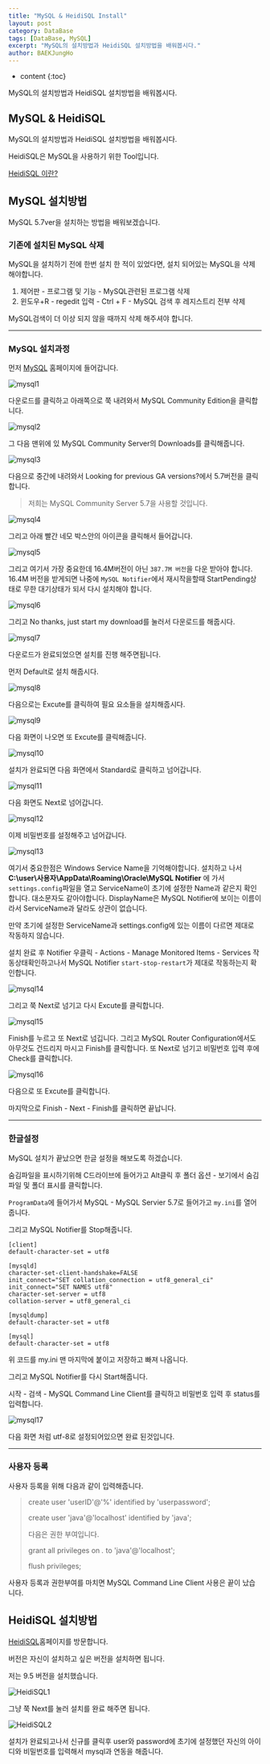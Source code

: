 ```yaml
---
title: "MySQL & HeidiSQL Install"
layout: post
category: DataBase
tags: [DataBase, MySQL]
excerpt: "MySQL의 설치방법과 HeidiSQL 설치방법을 배워봅시다."
author: BAEKJungHo
---
```


* content
{:toc}

MySQL의 설치방법과 HeidiSQL 설치방법을 배워봅시다.

## MySQL & HeidiSQL

  MySQL의 설치방법과 HeidiSQL 설치방법을 배워봅시다.

  HeidiSQL은 MySQL을 사용하기 위한 Tool입니다.

  [HeidiSQL 이란?](https://ko.wikipedia.org/wiki/HeidiSQL)

## MySQL 설치방법

  MySQL 5.7ver을 설치하는 방법을 배워보겠습니다.

### 기존에 설치된 MySQL 삭제

  MySQL을 설치하기 전에 한번 설치 한 적이 있었다면, 설치 되어있는 MySQL을 삭제해야합니다.

  1. 제어판 - 프로그램 및 기능 - MySQL관련된 프로그램 삭제
  2. 윈도우+R - regedit 입력 - Ctrl + F - MySQL 검색 후 레지스트리 전부 삭제

  MySQL검색이 더 이상 되지 않을 때까지 삭제 해주셔야 합니다.

  -----------------------------------------------------------------------------

### MySQL 설치과정

  먼저 [MySQL](https://www.mysql.com/) 홈페이지에 들어갑니다.

  ![mysql1](/images/posts/201904/mysql1.jpg)

  다운로드를 클릭하고 아래쪽으로 쭉 내려와서 MySQL Community Edition을 클릭합니다.

  ![mysql2](/images/posts/201904/mysql2.jpg)

  그 다음 맨위에 있 MySQL Community Server의 Downloads를 클릭해줍니다.

  ![mysql3](/images/posts/201904/mysql3.jpg)

  다음으로 중간에 내려와서 Looking for previous GA versions?에서 5.7버전을 클릭합니다.

  > 저희는 MySQL Community Server 5.7을 사용할 것입니다.

  ![mysql4](/images/posts/201904/mysql4.jpg)

  그리고 아래 빨간 네모 박스안의 아이콘을 클릭해서 들어갑니다.

  ![mysql5](/images/posts/201904/mysql5.jpg)

  그리고 여기서 가장 중요한데 16.4M버전이 아닌 `387.7M 버전`을 다운 받아야 합니다.
  16.4M 버전을 받게되면 나중에 `MySQL Notifier`에서 재시작을할때 StartPending상태로
  무한 대기상태가 되서 다시 설치해야 합니다.

  ![mysql6](/images/posts/201904/mysql6.jpg)

  그리고 No thanks, just start my download를 눌러서 다운로드를 해줍시다.

  ![mysql7](/images/posts/201904/mysql7.jpg)

  다운로드가 완료되었으면 설치를 진행 해주면됩니다.

  먼저 Default로 설치 해줍시다.

  ![mysql8](/images/posts/201904/mysql8.jpg)

  다음으로는 Excute를 클릭하여 필요 요소들을 설치해줍시다.

  ![mysql9](/images/posts/201904/mysql9.jpg)

  다음 화면이 나오면 또 Excute를 클릭해줍니다.

  ![mysql10](/images/posts/201904/mysql10.jpg)

  설치가 완료되면 다음 화면에서 Standard로 클릭하고 넘어갑니다.

  ![mysql11](/images/posts/201904/mysql11.jpg)

  다음 화면도 Next로 넘어갑니다.

  ![mysql12](/images/posts/201904/mysql12.jpg)

  이제 비밀번호를 설정해주고 넘어갑니다.

  ![mysql13](/images/posts/201904/mysql13.jpg)

  여기서 중요한점은 Windows Service Name을 기억해야합니다.
  설치하고 나서 __C:\user\사용자\AppData\Roaming\Oracle\MySQL Notifier__ 에 가서
  `settings.config`파일을 열고 ServiceName이 초기에 설정한 Name과 같은지 확인합니다.
  대소문자도 같아야합니다. DisplayName은 MySQL Notifier에 보이는 이름이라서
  ServiceName과 달라도 상관이 없습니다.

  만약 초기에 설정한 ServiceName과 settings.config에 있는 이름이 다르면 제대로 작동하지
  않습니다.

  설치 완료 후 Notifier 우클릭 - Actions - Manage Monitored Items - Services 작동상태확인하고나서
  MySQL Notifier `start-stop-restart`가 제대로 작동하는지 확인합니다.

  ![mysql14](/images/posts/201904/mysql14.jpg)

  그리고 쭉 Next로 넘기고 다시 Excute를 클릭합니다.

  ![mysql15](/images/posts/201904/mysql15.jpg)

  Finish를 누르고 또 Next로 넘깁니다. 그리고 MySQL Router Configuration에서도
  아무것도 건드리지 마시고 Finish를 클릭합니다. 또 Next로 넘기고
  비밀번호 입력 후에 Check를 클릭합니다.

  ![mysql16](/images/posts/201904/mysql16.jpg)

  다음으로 또 Excute를 클릭합니다.

  마지막으로 Finish - Next - Finish를 클릭하면 끝납니다.

  -----------------------------------------------------------------------------

### 한글설정

  MySQL 설치가 끝났으면 한글 설정을 해보도록 하겠습니다.

  숨김파일을 표시하기위해 C드라이브에 들어가고 Alt클릭 후 폴더 옵션 - 보기에서
  숨김파일 및 폴더 표시를 클릭합니다.

  `ProgramData`에 들어가서 MySQL - MySQL Servier 5.7로 들어가고 `my.ini`를 열어줍니다.

  그리고 MySQL Notifier를 Stop해줍니다.

  ```
  [client]
  default-character-set = utf8

  [mysqld]
  character-set-client-handshake=FALSE
  init_connect="SET collation_connection = utf8_general_ci"
  init_connect="SET NAMES utf8"
  character-set-server = utf8
  collation-server = utf8_general_ci

  [mysqldump]
  default-character-set = utf8

  [mysql]
  default-character-set = utf8
  ```

  위 코드를 my.ini 맨 마지막에 붙이고 저장하고 빠져 나옵니다.

  그리고 MySQL Notifier를 다시 Start해줍니다.

  시작 - 검색 - MySQL Command Line Client를 클릭하고 비밀번호 입력 후 status를 입력합니다.

  ![mysql17](/images/posts/201904/mysql17.jpg)

  다음 화면 처럼 utf-8로 설정되어있으면 완료 된것입니다.

  -----------------------------------------------------------------------------

### 사용자 등록

  사용자 등록을 위해 다음과 같이 입력해줍니다.

  > create user 'userID'@'%' identified by 'userpassword';
  >
  >create user 'java'@'localhost' identified by 'java';
  >
  > 다음은 권한 부여입니다.
  >
  > grant all privileges on *.* to 'java'@'localhost';
  >
  > flush privileges;

  사용자 등록과 권한부여를 마치면 MySQL Command Line Client 사용은 끝이 났습니다.

## HeidiSQL 설치방법

  [HeidiSQL](https://www.heidisql.com/download.php)홈페이지를 방문합니다.

  버전은 자신이 설치하고 싶은 버전을 설치하면 됩니다.

  저는 9.5 버전을 설치했습니다.

  ![HeidiSQL1](/images/posts/201904/heidiSQL1.jpg)

  그냥 쭉 Next를 눌러 설치를 완료 해주면 됩니다.

  ![HeidiSQL2](/images/posts/201904/heidiSQL2.jpg)

  설치가 완료되고나서 신규를 클릭후 user와 password에 초기에 설정했던 자신의
  아이디와 비밀번호를 입력해서 mysql과 연동을 해줍니다.
